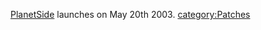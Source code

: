 [PlanetSide](../etc/PlanetSide.md) launches on May 20th 2003.
[category:Patches](category:Patches.md)
